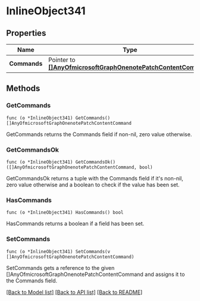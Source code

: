 # InlineObject341

## Properties

Name | Type | Description | Notes
------------ | ------------- | ------------- | -------------
**Commands** | Pointer to [**[]AnyOfmicrosoftGraphOnenotePatchContentCommand**](anyOf&lt;microsoft.graph.onenotePatchContentCommand&gt;.md) |  | [optional] 

## Methods

### GetCommands

`func (o *InlineObject341) GetCommands() []AnyOfmicrosoftGraphOnenotePatchContentCommand`

GetCommands returns the Commands field if non-nil, zero value otherwise.

### GetCommandsOk

`func (o *InlineObject341) GetCommandsOk() ([]AnyOfmicrosoftGraphOnenotePatchContentCommand, bool)`

GetCommandsOk returns a tuple with the Commands field if it's non-nil, zero value otherwise
and a boolean to check if the value has been set.

### HasCommands

`func (o *InlineObject341) HasCommands() bool`

HasCommands returns a boolean if a field has been set.

### SetCommands

`func (o *InlineObject341) SetCommands(v []AnyOfmicrosoftGraphOnenotePatchContentCommand)`

SetCommands gets a reference to the given []AnyOfmicrosoftGraphOnenotePatchContentCommand and assigns it to the Commands field.


[[Back to Model list]](../README.md#documentation-for-models) [[Back to API list]](../README.md#documentation-for-api-endpoints) [[Back to README]](../README.md)


